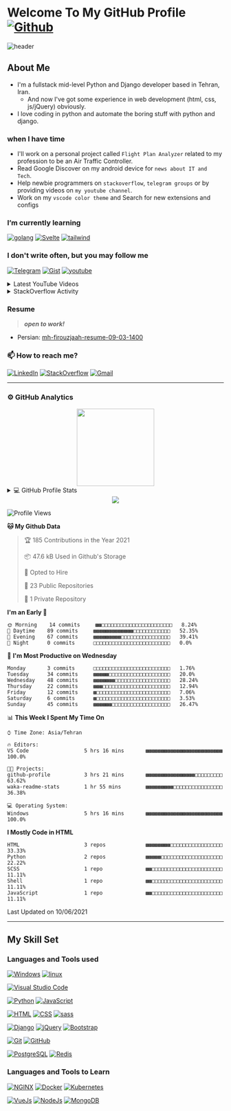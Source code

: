 # Welcome To My GitHub Profile [![Github](https://img.shields.io/github/followers/mh-firouzjaah?label=Follow%20me&style=social)](https://github.com/mh-firouzjaah)

![header](https://capsule-render.vercel.app/api?type=waving&color=gradient&height=250&section=header&text=Mahdi%20Firouzjaah&animation=fadeIn&fontSize=90&fontAlignY=40&desc=Creative%20Developer%20|%20Competitive%20Programmer%20|%20Talented%20Learner&descSize=22&descAlignY=70)

## About Me

- I'm a fullstack mid-level Python and Django developer based in Tehran, Iran.
  - And now I've got some experience in web development (html, css, js/jQuery) obviously.
- I love coding in python and automate the boring stuff with python and django.

### when I have time

- I'll work on a personal project called `Flight Plan Analyzer` related to
  my profession to be an Air Traffic Controller.
- Read Google Discover on my android device for `news about IT and Tech`.
- Help newbie programmers on `stackoverflow`, `telegram groups` or by providing videos on `my youtube channel`.
- Work on my `vscode color theme` and Search for new extensions and configs

### I’m currently learning

[![golang](https://img.shields.io/badge/-Go-333?style=flat&logo=go)](#I’m-currently-learning)
[![Svelte](https://img.shields.io/badge/-SvelteJs-333?style=flat&logo=Svelte)](#I’m-currently-learning)
[![tailwind](https://img.shields.io/badge/-Tailwind%20CSS-333?style=flat&logo=tailwind-css)](#I’m-currently-learning)

### I don't write often, but you may follow me

[![Telegram](https://img.shields.io/badge/-Telegram-333?style=flat&logo=telegram)](https://t.me/programming_tricks)
[![Gist](https://img.shields.io/badge/-Gist-333?style=flat&logo=github&logoColor=white)](https://gist.github.com/mh-firouzjaah)
[![youtube](https://img.shields.io/badge/-YouTube-D14836?style=flat&logo=youtube&logoColor=white)](https://www.youtube.com/channel/UCj1NjFqz4gEBjL8DWkUJBQw)

<details>
<summary> Latest YouTube Videos </summary>

<!-- YOUTUBEVIDEOS:START -->
- [طراحی وب‌سایت با پشتیبانی از چند زبان در فریم‌ورک جنگو - قسمت پنجم](https://www.youtube.com/watch?v=Urvvlbk9q-Q)
- [طراحی وب‌سایت با پشتیبانی از چند زبان در فریم‌ورک جنگو - قسمت چهارم](https://www.youtube.com/watch?v=D_aKB06O2XM)
- [طراحی وب‌سایت با پشتیبانی از چند زبان در فریم‌ورک جنگو - قسمت سوم](https://www.youtube.com/watch?v=eMjI9nhMVvM)
- [طراحی وب‌سایت با پشتیبانی از چند زبان در فریم‌ورک جنگو - قسمت دوم](https://www.youtube.com/watch?v=jgYy8cy71R4)
- [طراحی وب‌سایت با پشتیبانی از چند زبان در فریم‌ورک جنگو - قسمت اول](https://www.youtube.com/watch?v=25HTEggKxUQ)
<!-- YOUTUBEVIDEOS:END -->

</details>

<details>
<summary> StackOverflow Activity </summary>

<!-- STACKOVERFLOW:START -->
- [Answer by Mahdi Firouzjaah for Show different forms depending of the user choice](https://stackoverflow.com/questions/67137956/show-different-forms-depending-of-the-user-choice/67138150#67138150)
- [Answer by Mahdi Firouzjaah for django permissions and contenttypes translations](https://stackoverflow.com/questions/29398900/django-permissions-and-contenttypes-translations/66612727#66612727)
- [Answer by Mahdi Firouzjaah for How to change name by default of permission in Django?](https://stackoverflow.com/questions/23419919/how-to-change-name-by-default-of-permission-in-django/66612707#66612707)
- [Answer by Mahdi Firouzjaah for The problem is that the user profile change form is always valid in Django](https://stackoverflow.com/questions/66225536/the-problem-is-that-the-user-profile-change-form-is-always-valid-in-django/66510047#66510047)
- [Answer by Mahdi Firouzjaah for in django why doesn't my database table get all the info that i entered into the form?](https://stackoverflow.com/questions/66299561/in-django-why-doesnt-my-database-table-get-all-the-info-that-i-entered-into-the/66299648#66299648)
<!-- STACKOVERFLOW:END -->

</details>

### Resume

> **_open to work!_**

- Persian: [mh-firouzjaah-resume-09-03-1400](./assets/static/mh-firouzjaah-resume-09-03-1400.pdf)

### 📫 How to reach me?

[![LinkedIn](https://img.shields.io/badge/-LinkedIn-blue?style=flat-square&logo=linkedin)](https://linkedin.com/in/mahdi-firouzjaah)
[![StackOverflow](https://img.shields.io/badge/-StackOverflow-FE7A16?style=flat-square&logo=stack-overflow&logoColor=white)](https://stackoverflow.com/users/10651401/mahdi-firouzjah)
[![Gmail](https://img.shields.io/badge/Gmail-D14836?style=flat&logo=gmail&logoColor=white)](mailto:mh.firouzjah@gmail.com)

---

### ⚙️ GitHub Analytics

<div align="center">
  <a href="https://github.com/DenverCoder1/github-readme-streak-stats">
    <img src="https://github-readme-streak-stats.herokuapp.com/?user=mh-firouzjaah&theme=onedark&stroke=E5C07BFF" height="180em">
  </a>
</div>

<details>
  <summary>💻 GitHub Profile Stats</summary>
  <div align="center">
    <a href="https://github.com/anuraghazra/github-readme-stats">
      <img src="https://github-readme-stats.vercel.app/api?username=mh-firouzjaah&show_icons=true&theme=onedark&include_all_commits=true&count_private=true" height="180em">
    </a>
    <a href="https://github.com/anuraghazra/github-readme-stats">
      <img src="https://github-readme-stats.vercel.app/api/top-langs/?username=mh-firouzjaah&layout=compact&langs_count=8&theme=onedark" height="180em">
    </a>
  </div>
  <b>Note:</b> Top languages is only a metric of the languages my public code consists of and doesn't reflect experience or skill level.
</details>

<div align="center">
  <a href="javascript:void(0)">
    <img src="https://github-profile-trophy.vercel.app/?username=mh-firouzjaah&theme=onedark&rank=(SSS,SS,S,AAA,AA,A)">
  </a>
</div>

<!--START_SECTION:waka-->
![Profile Views](http://img.shields.io/badge/Profile%20Views-223-blue)

**🐱 My Github Data** 

> 🏆 185 Contributions in the Year 2021
 > 
> 📦 47.6 kB Used in Github's Storage 
 > 
> 💼 Opted to Hire
 > 
> 📜 23 Public Repositories 
 > 
> 🔑 1 Private Repository 
 > 
**I'm an Early 🐤** 

```text
🌞 Morning    14 commits     ▩▩□□□□□□□□□□□□□□□□□□□□□□□   8.24% 
🌆 Daytime    89 commits     ▩▩▩▩▩▩▩▩▩▩▩▩▩□□□□□□□□□□□□   52.35% 
🌃 Evening    67 commits     ▩▩▩▩▩▩▩▩▩□□□□□□□□□□□□□□□□   39.41% 
🌙 Night      0 commits      □□□□□□□□□□□□□□□□□□□□□□□□□   0.0%

```
📅 **I'm Most Productive on Wednesday** 

```text
Monday       3 commits      □□□□□□□□□□□□□□□□□□□□□□□□□   1.76% 
Tuesday      34 commits     ▩▩▩▩▩□□□□□□□□□□□□□□□□□□□□   20.0% 
Wednesday    48 commits     ▩▩▩▩▩▩▩□□□□□□□□□□□□□□□□□□   28.24% 
Thursday     22 commits     ▩▩▩□□□□□□□□□□□□□□□□□□□□□□   12.94% 
Friday       12 commits     ▩□□□□□□□□□□□□□□□□□□□□□□□□   7.06% 
Saturday     6 commits      ▩□□□□□□□□□□□□□□□□□□□□□□□□   3.53% 
Sunday       45 commits     ▩▩▩▩▩▩□□□□□□□□□□□□□□□□□□□   26.47%

```


📊 **This Week I Spent My Time On** 

```text
⌚︎ Time Zone: Asia/Tehran

🔥 Editors: 
VS Code                  5 hrs 16 mins       ▩▩▩▩▩▩▩▩▩▩▩▩▩▩▩▩▩▩▩▩▩▩▩▩▩   100.0%

🐱‍💻 Projects: 
github-profile           3 hrs 21 mins       ▩▩▩▩▩▩▩▩▩▩▩▩▩▩▩▩□□□□□□□□□   63.62% 
waka-readme-stats        1 hr 55 mins        ▩▩▩▩▩▩▩▩▩□□□□□□□□□□□□□□□□   36.38%

💻 Operating System: 
Windows                  5 hrs 16 mins       ▩▩▩▩▩▩▩▩▩▩▩▩▩▩▩▩▩▩▩▩▩▩▩▩▩   100.0%

```

**I Mostly Code in HTML** 

```text
HTML                     3 repos             ▩▩▩▩▩▩▩▩□□□□□□□□□□□□□□□□□   33.33% 
Python                   2 repos             ▩▩▩▩▩□□□□□□□□□□□□□□□□□□□□   22.22% 
SCSS                     1 repo              ▩▩□□□□□□□□□□□□□□□□□□□□□□□   11.11% 
Shell                    1 repo              ▩▩□□□□□□□□□□□□□□□□□□□□□□□   11.11% 
JavaScript               1 repo              ▩▩□□□□□□□□□□□□□□□□□□□□□□□   11.11%

```



 Last Updated on 10/06/2021
<!--END_SECTION:waka-->

---

## My Skill Set

### Languages and Tools used

[![Windows](https://img.shields.io/badge/-Windows-333?style=flat&logo=windows&logoColor=0078d7)](#Languages-and-Tools-used)
[![linux](https://img.shields.io/badge/-linux-333?style=flat&logo=linux&logoColor=ghostwhite)](#Languages-and-Tools-used)

[![Visual Studio Code](https://img.shields.io/badge/-VSCode-333?style=flat&logo=visual-studio-code&logoColor=0078d7)](#Languages-and-Tools-used)

[![Python](https://img.shields.io/badge/-Python-333?style=flat&logo=python&logoColor=4584b6)](#Languages-and-Tools-used)
[![JavaScript](https://img.shields.io/badge/-JavaScript-333?style=flat&logo=javascript&logoColor=f7df1e)](#Languages-and-Tools-used)

[![HTML](https://img.shields.io/badge/-HTML-333?style=flat&logo=HTML5)](#Languages-and-Tools-used)
[![CSS](https://img.shields.io/badge/-CSS-333?style=flat&logo=CSS3&logoColor=0078d7)](#Languages-and-Tools-used)
[![sass](https://img.shields.io/badge/-sass-333?style=flat&logo=sass)](#Languages-and-Tools-used)

[![Django](https://img.shields.io/badge/-Django-092e20?style=flat&logo=django)](#Languages-and-Tools-used)
[![jQuery](https://img.shields.io/badge/-jQuery-333?style=flat&logo=jQuery&logoColor=7acef4)](#Languages-and-Tools-used)
[![Bootstrap](https://img.shields.io/badge/-Bootstrap-333?style=flat&logo=bootstrap)](#Languages-and-Tools-used)

[![Git](https://img.shields.io/badge/-Git-333?style=flat&logo=git)](#Languages-and-Tools-used)
[![GitHub](https://img.shields.io/badge/-GitHub-333?style=flat&logo=github&logoColor=white)](#Languages-and-Tools-used)

[![PostgreSQL](https://img.shields.io/badge/-PostgreSQL-333?style=flat&logo=postgresql)](#Languages-and-Tools-used)
[![Redis](https://img.shields.io/badge/-Redis-333?style=flat&logo=Redis)](#Languages-and-Tools-used)

### Languages and Tools to Learn

[![NGINX](https://img.shields.io/badge/-NGINX-333?style=flat&logo=nginx&logoColor=green)](#Languages-and-Tools-to-Learn)
[![Docker](https://img.shields.io/badge/-Docker-333?style=flat&logo=Docker)](#Languages-and-Tools-to-Learn)
[![Kubernetes](https://img.shields.io/badge/-Kubernetes-333?style=flat&logo=Kubernetes)](#Languages-and-Tools-to-Learn)

[![VueJs](https://img.shields.io/badge/-VueJs-333?style=flat&logo=Vue-dot-js)](#Languages-and-Tools-to-Learn)
[![NodeJs](https://img.shields.io/badge/-NodeJs-333?style=flat&logo=Node-dot-js)](#Languages-and-Tools-to-Learn)
[![MongoDB](https://img.shields.io/badge/-MongoDB-333?style=flat&logo=mongodb)](#Languages-and-Tools-to-Learn)
